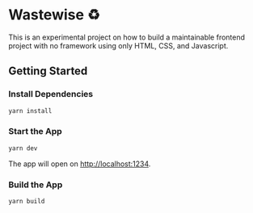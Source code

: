 # Wastewise ♻️

This is an experimental project on how to build a maintainable frontend project with no framework using only HTML, CSS, and Javascript.

## Getting Started

### Install Dependencies

```bash
yarn install
```

### Start the App

```bash
yarn dev
```

The app will open on [http://localhost:1234](http://localhost:1234).

### Build the App

```bash
yarn build
```

